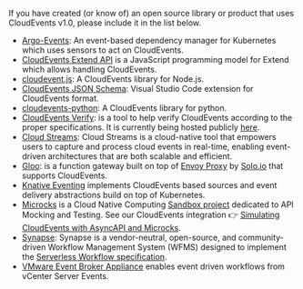 If you have created (or know of) an open source library or product that uses
CloudEvents v1.0, please include it in the list below.

- [Argo-Events](https://github.com/argoproj/argo-events): An event-based
  dependency manager for Kubernetes which uses sensors to act on CloudEvents.
- [CloudEvents Extend API](https://github.com/goextend/cloudevents-extend-api)
  is a JavaScript programming model for Extend which allows handling
  CloudEvents.
- [cloudevent.js](https://github.com/smartiniOnGitHub/cloudevent.js): A
  CloudEvents library for Node.js.
- [CloudEvents JSON Schema](https://marketplace.visualstudio.com/items?itemName=tsurdilovic.cloudevents-schema-vscode):
  Visual Studio Code extension for CloudEvents format.
- [cloudevents-python](https://github.com/williamhogman/cloudevents-python): A
  CloudEvents library for python.
- [CloudEvents Verify](https://github.com/btbd/CEVerify): is a tool to help
  verify CloudEvents according to the proper specifications. It is currently
  being hosted publicly [here](http://soaphub.org/ceverify).
- [Cloud Streams](https://github.com/neuroglia-io/cloud-streams): Cloud Streams is a cloud-native tool that empowers users to capture and process cloud events in real-time, enabling event-driven architectures that are both scalable and efficient.
- [Gloo](https://github.com/solo-io/gloo): is a function gateway built on top of
  [Envoy Proxy](https://envoyproxy.io/) by [Solo.io](https://www.solo.io/) that
  supports CloudEvents.
- [Knative Eventing](https://knative.dev) implements CloudEvents based sources
  and event delivery abstractions build on top of Kubernetes.
- [Microcks](https://microcks.io/) is a Cloud Native Computing [Sandbox project](https://landscape.cncf.io/?selected=microcks) dedicated to API Mocking and Testing. See our CloudEvents integration 👉 [Simulating CloudEvents with AsyncAPI and Microcks](https://microcks.io/blog/simulating-cloudevents-with-asyncapi/).
- [Synapse](https://github.com/serverlessworkflow/synapse): Synapse is a vendor-neutral, open-source, and community-driven Workflow Management System (WFMS) designed to implement the [Serverless Workflow specification](https://github.com/serverlessworkflow/specification).
- [VMware Event Broker Appliance](https://vmweventbroker.io) enables event
  driven workflows from vCenter Server Events.
